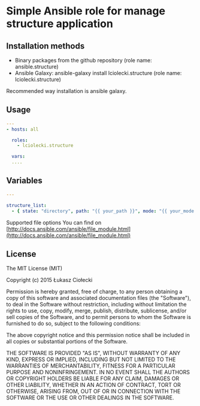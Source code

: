 Simple Ansible role for manage structure application
========================================

Installation methods
--------------------
* Binary packages from the github repository (role name: ansible.structure)
* Ansible Galaxy: ansible-galaxy install lciolecki.structure (role name: lciolecki.structure) 
 
Recommended way installation is ansible galaxy.

Usage
-----

```yaml
---
- hosts: all

  roles:
    - lciolecki.structure

  vars:
  ....
```

Variables
---------

```yaml
---

structure_list:
  - { state: "directory", path: "{{ your_path }}", mode: "{{ your_mode }}", owner: "{{ your_owner }}", ... }

```

Supported file options You can find on [http://docs.ansible.com/ansible/file_module.html](http://docs.ansible.com/ansible/file_module.html)

License
-------
The MIT License (MIT)

Copyright (c) 2015 Łukasz Ciołecki

Permission is hereby granted, free of charge, to any person obtaining a copy
of this software and associated documentation files (the "Software"), to deal
in the Software without restriction, including without limitation the rights
to use, copy, modify, merge, publish, distribute, sublicense, and/or sell
copies of the Software, and to permit persons to whom the Software is
furnished to do so, subject to the following conditions:

The above copyright notice and this permission notice shall be included in all
copies or substantial portions of the Software.

THE SOFTWARE IS PROVIDED "AS IS", WITHOUT WARRANTY OF ANY KIND, EXPRESS OR
IMPLIED, INCLUDING BUT NOT LIMITED TO THE WARRANTIES OF MERCHANTABILITY,
FITNESS FOR A PARTICULAR PURPOSE AND NONINFRINGEMENT. IN NO EVENT SHALL THE
AUTHORS OR COPYRIGHT HOLDERS BE LIABLE FOR ANY CLAIM, DAMAGES OR OTHER
LIABILITY, WHETHER IN AN ACTION OF CONTRACT, TORT OR OTHERWISE, ARISING FROM,
OUT OF OR IN CONNECTION WITH THE SOFTWARE OR THE USE OR OTHER DEALINGS IN THE
SOFTWARE.
